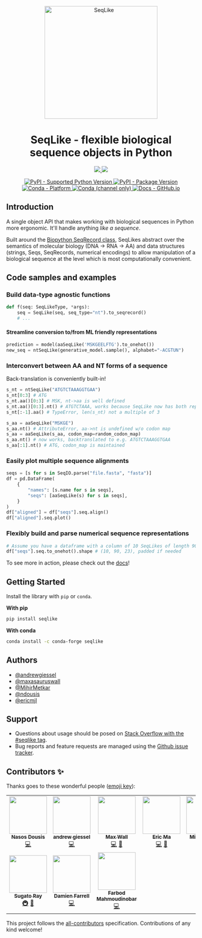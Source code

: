 <p align="center">
 <img src="docs/images/logo-symbol-color.svg?raw=true", width="300", alt="SeqLike">
</p>

<h1 align="center"> SeqLike - flexible biological sequence objects in Python </h1>

<!-- ALL-CONTRIBUTORS-BADGE:START - Do not remove or modify this section -->
<p align="center">
  <a href="#contributors-">
    <img src="https://img.shields.io/badge/all_contributors-10-orange.svg?style=flat-square">
  </a>
  <a href="https://github.com/modernatx/seqlike/blob/main/LICENSE">
    <img src="https://img.shields.io/badge/license-Apache%202-blue">
  </a>
</p>
<!-- ALL-CONTRIBUTORS-BADGE:END -->

<!--- BADGES: START --->
<p align="center">
  <!--- This badge will work once supported python version information is available on PyPI --->
  <a href="https://pypi.org/project/seqlike/">
    <img src="https://img.shields.io/pypi/pyversions/seqlike?logo=pypi&style=flat&color=blue" alt="PyPI - Supported Python Version" />
  </a>
  <!--- Supported Python Version Badge End --->
  <a href="https://pypi.org/project/seqlike/">
    <img src="https://img.shields.io/pypi/v/seqlike?logo=pypi&style=flat&color=orange" alt="PyPI - Package Version" />
  </a>
  <a href="https://anaconda.org/conda-forge/seqlike">
    <img src="https://img.shields.io/conda/pn/conda-forge/seqlike?logo=anaconda&style=flat" alt="Conda - Platform" />
  </a>
  <a href="https://anaconda.org/conda-forge/seqlike">
    <img src="https://img.shields.io/conda/vn/conda-forge/seqlike?logo=anaconda&style=flat&color=orange" alt="Conda (channel only)" />
  </a>
  <a href="https://modernatx.github.io/seqlike">
    <img src="https://img.shields.io/static/v1?logo=github&style=flat&color=pink&label=docs&message=seqlike" alt="Docs - GitHub.io" />
  </a>
</p>
<!--- BADGES: END --->

## Introduction

A single object API that makes working with biological sequences in Python
 more ergonomic. It'll handle anything _like a sequence_.  

Built around the [Biopython SeqRecord class](https://biopython.org/wiki/SeqRecord),
SeqLikes abstract over the semantics of molecular biology (DNA -> RNA -> AA)
and data structures (strings, Seqs, SeqRecords, numerical encodings)
to allow manipulation of a biological sequence
at the level which is most computationally convenient.

## Code samples and examples

### Build data-type agnostic functions

```python
def f(seq: SeqLikeType, *args):
	seq = SeqLike(seq, seq_type="nt").to_seqrecord()
	# ...
```

#### Streamline conversion to/from ML friendly representations

```python
prediction = model(aaSeqLike('MSKGEELFTG').to_onehot())
new_seq = ntSeqLike(generative_model.sample(), alphabet="-ACGTUN")
```

### Interconvert between AA and NT forms of a sequence

Back-translation is conveniently built-in!

```python
s_nt = ntSeqLike("ATGTCTAAAGGTGAA")
s_nt[0:3] # ATG
s_nt.aa()[0:3] # MSK, nt->aa is well defined
s_nt.aa()[0:3].nt() # ATGTCTAAA, works because SeqLike now has both reps
s_nt[:-1].aa() # TypeError, len(s_nt) not a multiple of 3

s_aa = aaSeqLike("MSKGE")
s_aa.nt() # AttributeError, aa->nt is undefined w/o codon map
s_aa = aaSeqLike(s_aa, codon_map=random_codon_map)
s_aa.nt() # now works, backtranslated to e.g. ATGTCTAAAGGTGAA
s_aa[:1].nt() # ATG, codon_map is maintained
```

### Easily plot multiple sequence alignments

```python
seqs = [s for s in SeqIO.parse("file.fasta", "fasta")]
df = pd.DataFrame(
    {
        "names": [s.name for s in seqs],
        "seqs": [aaSeqLike(s) for s in seqs],
    }
)
df["aligned"] = df["seqs"].seq.align()
df["aligned"].seq.plot()
```

### Flexibly build and parse numerical sequence representations

```python
# Assume you have a dataframe with a column of 10 SeqLikes of length 90
df["seqs"].seq.to_onehot().shape # (10, 90, 23), padded if needed
```

To see more in action,
please check out the [docs](https://modernatx.github.io/seqlike/)!

<!-- ![Logo](https://dev-to-uploads.s3.amazonaws.com/uploads/articles/th5xamgrr6se0x5ro4g6.png) -->


## Getting Started

Install the library with `pip` or `conda`.

**With pip**

```python
pip install seqlike
```

**With conda**

```sh
conda install -c conda-forge seqlike
```

## Authors

- [@andrewgiessel](https://github.com/andrewgiessel)
- [@maxasauruswall](https://github.com/maxasauruswall)
- [@MihirMetkar](https://github.com/MihirMetkar)
- [@ndousis](https://github.com/ndousis)
- [@ericmjl](https://github.com/ericmjl)

## Support

- Questions about usage should be posed on [Stack Overflow with the #seqlike tag][SO].
- Bug reports and feature requests are managed using the [Github issue tracker][gh_issues].

[SO]: https://stackoverflow.com/questions/tagged/seqlike
[gh_issues]: https://github.com/modernatx/seqlike/issues

## Contributors ✨

Thanks goes to these wonderful people ([emoji key](https://allcontributors.org/docs/en/emoji-key)):

<!-- ALL-CONTRIBUTORS-LIST:START - Do not remove or modify this section -->
<!-- prettier-ignore-start -->
<!-- markdownlint-disable -->
<table>
  <tr>
    <td align="center"><a href="https://github.com/ndousis"><img src="https://avatars.githubusercontent.com/u/15198691?v=4?s=100" width="100px;" alt=""/><br /><sub><b>Nasos Dousis</b></sub></a><br /><a href="https://github.com/modernatx/seqlike/commits?author=ndousis" title="Code">💻</a></td>
    <td align="center"><a href="http://giessel.com"><img src="https://avatars.githubusercontent.com/u/1160997?v=4?s=100" width="100px;" alt=""/><br /><sub><b>andrew giessel</b></sub></a><br /><a href="https://github.com/modernatx/seqlike/commits?author=andrewgiessel" title="Code">💻</a></td>
    <td align="center"><a href="https://github.com/maxasauruswall"><img src="https://avatars.githubusercontent.com/u/14082213?v=4?s=100" width="100px;" alt=""/><br /><sub><b>Max Wall</b></sub></a><br /><a href="https://github.com/modernatx/seqlike/commits?author=maxasauruswall" title="Code">💻</a> <a href="https://github.com/modernatx/seqlike/commits?author=maxasauruswall" title="Documentation">📖</a></td>
    <td align="center"><a href="https://ericmjl.github.io/"><img src="https://avatars.githubusercontent.com/u/2631566?v=4?s=100" width="100px;" alt=""/><br /><sub><b>Eric Ma</b></sub></a><br /><a href="https://github.com/modernatx/seqlike/commits?author=ericmjl" title="Code">💻</a> <a href="https://github.com/modernatx/seqlike/commits?author=ericmjl" title="Documentation">📖</a></td>
    <td align="center"><a href="https://github.com/MihirMetkar"><img src="https://avatars.githubusercontent.com/u/9938754?v=4?s=100" width="100px;" alt=""/><br /><sub><b>Mihir Metkar</b></sub></a><br /><a href="#ideas-MihirMetkar" title="Ideas, Planning, & Feedback">🤔</a> <a href="https://github.com/modernatx/seqlike/commits?author=MihirMetkar" title="Code">💻</a></td>
    <td align="center"><a href="https://github.com/mccaron707"><img src="https://avatars.githubusercontent.com/u/26267127?v=4?s=100" width="100px;" alt=""/><br /><sub><b>Marcus Caron</b></sub></a><br /><a href="https://github.com/modernatx/seqlike/commits?author=mccaron707" title="Documentation">📖</a></td>
    <td align="center"><a href="https://github.com/pagpires"><img src="https://avatars.githubusercontent.com/u/7856031?v=4?s=100" width="100px;" alt=""/><br /><sub><b>pagpires</b></sub></a><br /><a href="https://github.com/modernatx/seqlike/commits?author=pagpires" title="Documentation">📖</a></td>
  </tr>
  <tr>
    <td align="center"><a href="https://www.linkedin.com/in/sugatoray/"><img src="https://avatars.githubusercontent.com/u/10201242?v=4?s=100" width="100px;" alt=""/><br /><sub><b>Sugato Ray</b></sub></a><br /><a href="#infra-sugatoray" title="Infrastructure (Hosting, Build-Tools, etc)">🚇</a> <a href="#maintenance-sugatoray" title="Maintenance">🚧</a></td>
    <td align="center"><a href="http://dmnfarrell.github.io/"><img src="https://avatars.githubusercontent.com/u/7859189?v=4?s=100" width="100px;" alt=""/><br /><sub><b>Damien Farrell</b></sub></a><br /><a href="https://github.com/modernatx/seqlike/commits?author=dmnfarrell" title="Code">💻</a></td>
    <td align="center"><a href="https://github.com/farbod-nobar"><img src="https://avatars.githubusercontent.com/u/44842525?v=4?s=100" width="100px;" alt=""/><br /><sub><b>Farbod Mahmoudinobar</b></sub></a><br /><a href="https://github.com/modernatx/seqlike/commits?author=farbod-nobar" title="Code">💻</a></td>
  </tr>
</table>

<!-- markdownlint-restore -->
<!-- prettier-ignore-end -->

<!-- ALL-CONTRIBUTORS-LIST:END -->

This project follows the [all-contributors](https://github.com/all-contributors/all-contributors) specification. Contributions of any kind welcome!
